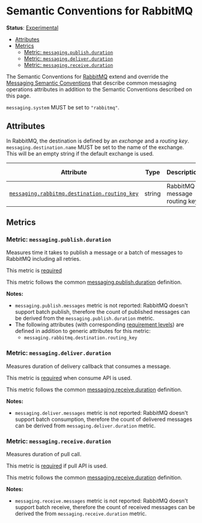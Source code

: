 <!--- Hugo front matter used to generate the website version of this page:
linkTitle: RabbitMQ
--->

# Semantic Conventions for RabbitMQ

**Status**: [Experimental][DocumentStatus]

<!-- toc -->

- [Attributes](#attributes)
- [Metrics](#metrics)
  * [Metric: `messaging.publish.duration`](#metric-messagingpublishduration)
  * [Metric: `messaging.deliver.duration`](#metric-messagingdeliverduration)
  * [Metric: `messaging.receive.duration`](#metric-messagingreceiveduration)

<!-- tocstop -->

The Semantic Conventions for [RabbitMQ](https://www.rabbitmq.com/) extend and override the [Messaging Semantic Conventions](README.md)
that describe common messaging operations attributes in addition to the Semantic Conventions
described on this page.

`messaging.system` MUST be set to `"rabbitmq"`.

## Attributes

In RabbitMQ, the destination is defined by an *exchange* and a *routing key*.
`messaging.destination.name` MUST be set to the name of the exchange. This will be an empty string if the default exchange is used.

<!-- semconv messaging.rabbitmq(full,tag=tech-specific-rabbitmq) -->
| Attribute  | Type | Description  | Examples  | Requirement Level |
|---|---|---|---|---|
| [`messaging.rabbitmq.destination.routing_key`](../attributes-registry/messaging.md) | string | RabbitMQ message routing key. | `myKey` | Conditionally Required: If not empty. |
<!-- endsemconv -->

## Metrics

### Metric: `messaging.publish.duration`

Measures time it takes to publish a message or a batch of messages to RabbitMQ including all retries.

This metric is [required][MetricRequired]

This metric follows the common [messaging.publish.duration](./messaging-metrics.md#metric-messagingpublishduration) definition.

**Notes:**

- `messaging.publish.messages` metric is not reported: RabbitMQ doesn't support batch publish, therefore the count of published messages can be derived from the `messaging.publish.duration` metric.
- The following attributes (with corresponding [requirement levels](#attributes)) are defined in addition to generic attributes for this metric:
  * `messaging.rabbitmq.destination.routing_key`

### Metric: `messaging.deliver.duration`

Measures duration of delivery callback that consumes a message.

This metric is [required][MetricRequired] when consume API is used.

This metric follows the common [messaging.receive.duration](./messaging-metrics.md#metric-messagingdeliverduration) definition.

**Notes:**

- `messaging.deliver.messages` metric is not reported: RabbitMQ doesn't support batch consumption, therefore the count of delivered messages can be derived from `messaging.deliver.duration` metric.

### Metric: `messaging.receive.duration`

Measures duration of pull call.

This metric is [required][MetricRequired] if pull API is used.

This metric follows the common [messaging.receive.duration](./messaging-metrics.md#metric-messagingdeliverduration) definition.

**Notes:**

- `messaging.receive.messages` metric is not reported: RabbitMQ doesn't support batch receive, therefore the count of received messages can be derived the from `messaging.receive.duration` metric.

[DocumentStatus]: https://github.com/open-telemetry/opentelemetry-specification/tree/v1.26.0/specification/document-status.md
[MetricRequired]: https://github.com/open-telemetry/opentelemetry-specification/blob/v1.26.0/specification/metrics/metric-requirement-level.md#required
